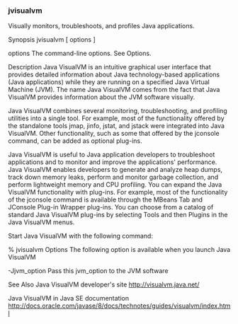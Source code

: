 ### jvisualvm
Visually monitors, troubleshoots, and profiles Java applications.

Synopsis
jvisualvm [ options ]

options
The command-line options. See Options.

Description
Java VisualVM is an intuitive graphical user interface that provides detailed information about Java technology-based applications (Java applications) while they are running on a specified Java Virtual Machine (JVM). The name Java VisualVM comes from the fact that Java VisualVM provides information about the JVM software visually.

Java VisualVM combines several monitoring, troubleshooting, and profiling utilities into a single tool. For example, most of the functionality offered by the standalone tools jmap, jinfo, jstat, and jstack were integrated into Java VisualVM. Other functionality, such as some that offered by the jconsole command, can be added as optional plug-ins.

Java VisualVM is useful to Java application developers to troubleshoot applications and to monitor and improve the applications' performance. Java VisualVM enables developers to generate and analyze heap dumps, track down memory leaks, perform and monitor garbage collection, and perform lightweight memory and CPU profiling. You can expand the Java VisualVM functionality with plug-ins. For example, most of the functionality of the jconsole command is available through the MBeans Tab and JConsole Plug-in Wrapper plug-ins. You can choose from a catalog of standard Java VisualVM plug-ins by selecting Tools and then Plugins in the Java VisualVM menus.

Start Java VisualVM with the following command:

%  jvisualvm <options>
Options
The following option is available when you launch Java VisualVM

-Jjvm_option
Pass this jvm_option to the JVM software

See Also
Java VisualVM developer's site
http://visualvm.java.net/

Java VisualVM in Java SE documentation
http://docs.oracle.com/javase/8/docs/technotes/guides/visualvm/index.html